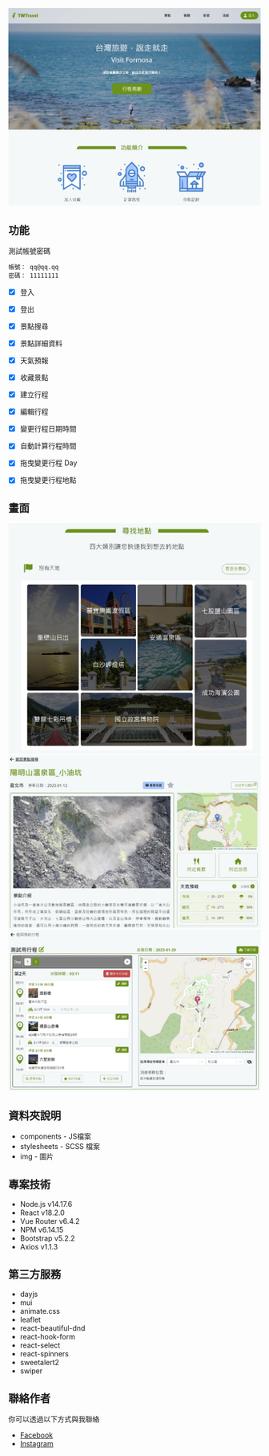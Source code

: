 ![專案封面圖](https://github.com/NoName135/TWTravel/blob/main/src/img/readmeImages/homepage.jpg)

## 功能

測試帳號密碼

```bash
帳號： qq@qq.qq
密碼： 11111111
```

- [x] 登入
- [x] 登出
- [x] 景點搜尋
- [x] 景點詳細資料
- [x] 天氣預報
- [x] 收藏景點
- [x] 建立行程
- [x] 編輯行程
- [x] 變更行程日期時間
- [x] 自動計算行程時間
- [x] 拖曳變更行程 Day
- [x] 拖曳變更行程地點


## 畫面

![範例圖片 1](https://github.com/NoName135/TWTravel/blob/main/src/img/readmeImages/picture1.jpg)
![範例圖片 2](https://github.com/NoName135/TWTravel/blob/main/src/img/readmeImages/picture2.jpg)
![範例圖片 3](https://github.com/NoName135/TWTravel/blob/main/src/img/readmeImages/picture3.jpg)


## 資料夾說明

- components - JS檔案
- stylesheets - SCSS 檔案
- img - 圖片


## 專案技術

- Node.js v14.17.6
- React v18.2.0
- Vue Router v6.4.2
- NPM v6.14.15
- Bootstrap v5.2.2
- Axios v1.1.3


## 第三方服務

- dayjs
- mui
- animate.css
- leaflet
- react-beautiful-dnd
- react-hook-form
- react-select
- react-spinners
- sweetalert2
- swiper


## 聯絡作者

你可以透過以下方式與我聯絡

- [Facebook](https://www.facebook.com/YeJyun.Lin27/)
- [Instagram](https://www.instagram.com/justin14135/)
